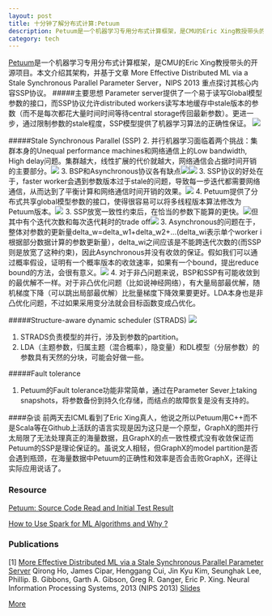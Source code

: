 ```yaml
---
layout: post
title: 十分钟了解分布式计算:Petuum
description: Petuum是一个机器学习专用分布式计算框架，是CMU的Eric Xing教授带头的开源项目。本文介绍其架构，并基于文章 More Effective Distributed ML via a Stale Synchronous Parallel Parameter Server，NIPS 2013 重点探讨其核心内容SSP协议。
category: tech
---
```


[Petuum](https://github.com/sailinglab/petuum)是一个机器学习专用分布式计算框架，是CMU的Eric Xing教授带头的开源项目。本文介绍其架构，并基于文章 More Effective Distributed ML via a Stale Synchronous Parallel Parameter Server，NIPS 2013 重点探讨其核心内容SSP协议。
#####主要思想
Parameter server提供了一个易于读写Global模型参数的接口，而SSP协议允许distributed workers读写本地缓存中stale版本的参数（而不是每次都花大量时间时间等待central storage传回最新参数）。更进一步，通过限制参数的stale程度，SSP模型提供了机器学习算法的正确性保证。
![](http://images.cnitblog.com/blog/331825/201406/131853410775804.png)

#####Stale Synchronous Parallel (SSP)
2. 并行机器学习面临着两个挑战：集群本身的Unequal performance machines和网络通信上的Low bandwidth, High delay问题。集群越大，线性扩展的代价就越大，网络通信会占据时间开销的主要部分。![](http://images.cnitblog.com/blog/331825/201406/131850312174475.png)
3. BSP和Asynchronous协议各有缺点![](http://images.cnitblog.com/blog/331825/201406/131858180452356.png)![](http://images.cnitblog.com/blog/331825/201406/131859099675660.png)
3. SSP协议的好处在于，faster worker会遇到参数版本过于stale的问题，导致每一步迭代都需要网络通信，从而达到了平衡计算和网络通信时间开销的效果。![](http://images.cnitblog.com/blog/331825/201406/131850529839757.png)
4. Petuum提供了分布式共享global模型参数的接口，使得很容易可以将多线程版本算法修改为Petuum版本。![](http://images.cnitblog.com/blog/331825/201406/131856129831662.png)
3. SSP放宽一致性约束后，在恰当的参数下能算的更快。![](http://images.cnitblog.com/blog/331825/201406/131852388587778.png)但其中有个迭代次数和每次迭代耗时的trade off![](http://images.cnitblog.com/blog/331825/201406/131852069998245.png)
3. Asynchronous的问题在于，整体对参数的更新量delta_w=delta_w1+delta_w2+...(delta_wi表示单个worker i根据部分数据计算的参数更新量），delta_wi之间应该是不能跨迭代次数的(而SSP则是放宽了这种约束)，因此Asynchronous并没有收敛的保证。假如我们可以通过概率假设，证明有一个概率版本的收敛速率，如果有一个bound，提出reduce bound的方法，会很有意义。![](http://images.cnitblog.com/blog/331825/201406/131851474673847.png)
4. 对于非凸问题来说，BSP和SSP有可能收敛到的最优解不一样。对于非凸优化问题（比如说神经网络），有大量局部最优解，随机梯度下降（可以跳出局部最优解）比批量梯度下降效果要更好。LDA本身也是非凸优化问题，不过如果采用变分法就会目标函数变成凸优化。

#####Structure-aware dynamic scheduler (STRADS)
![](http://images.cnitblog.com/blog/331825/201406/131854075144728.png)
1. STRADS负责模型的并行，涉及到参数的partition。
2. LDA（主题参数，归属主题（混合概率），隐变量）和DL模型（分层参数）的参数具有天然的分块，可能会好做一些。

#####Fault tolerance
1. Petuum的Fault tolerance功能非常简单，通过在Parameter Sever上taking snapshots，将参数备份到持久化存储，而结点的故障恢复是没有支持的。

####杂谈
前两天去ICML看到了Eric Xing真人，他说之所以Petuum用C++而不是Scala等在Github上活跃的语言实现是因为这只是一个原型，GraphX的图并行太局限了无法处理真正的海量数据，且GraphX的点一致性模式没有收敛保证而Petuum的SSP是理论保证的。虽说文人相轻，但GraphX的model partition是否会遇到瓶颈，在海量数据中Petuum的正确性和效率是否会击败GraphX，还得让实际应用说话了。

### Resource
[Petuum: Source Code Read and Initial Test Result](http://yinxusen.github.io/blog/2014/01/17/petuum-source-code-read-and-initial-test-result/)

[How to Use Spark for ML Algorithms and Why ?](http://yinxusen.github.io/blog/2014/01/18/how-to-use-spark-for-ml-algorithms-and-why/)

### Publications
[1] [More Effective Distributed ML via a Stale Synchronous Parallel Parameter Server](http://www.cs.cmu.edu/~epxing/papers/2013/SSPTable_NIPS2013.pdf) Qirong Ho, James Cipar, Henggang Cui, Jin Kyu Kim, Seunghak Lee, Phillip. B. Gibbons, Garth A. Gibson, Greg R. Ganger, Eric P. Xing.
Neural Information Processing Systems, 2013 (NIPS 2013)
[Slides](http://www.cs.cmu.edu/~qho/ssp_nips2013.pdf)

[More](http://petuum.org/research.html)

